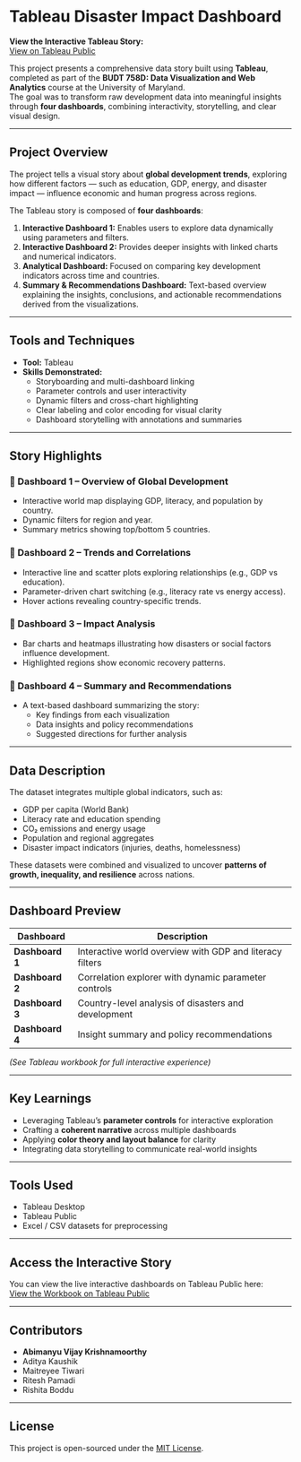 # Tableau Disaster Impact Dashboard

 **View the Interactive Tableau Story:**  
 [View on Tableau Public](https://public.tableau.com/shared/C46YKHR4N?:display_count=n&:origin=viz_share_link)

This project presents a comprehensive data story built using **Tableau**, completed as part of the **BUDT 758D: Data Visualization and Web Analytics** course at the University of Maryland.  
The goal was to transform raw development data into meaningful insights through **four dashboards**, combining interactivity, storytelling, and clear visual design.

---

## Project Overview

The project tells a visual story about **global development trends**, exploring how different factors — such as education, GDP, energy, and disaster impact — influence economic and human progress across regions.

The Tableau story is composed of **four dashboards**:
1. **Interactive Dashboard 1:** Enables users to explore data dynamically using parameters and filters.  
2. **Interactive Dashboard 2:** Provides deeper insights with linked charts and numerical indicators.  
3. **Analytical Dashboard:** Focused on comparing key development indicators across time and countries.  
4. **Summary & Recommendations Dashboard:** Text-based overview explaining the insights, conclusions, and actionable recommendations derived from the visualizations.

---

## Tools and Techniques

- **Tool:** Tableau  
- **Skills Demonstrated:**
  - Storyboarding and multi-dashboard linking  
  - Parameter controls and user interactivity  
  - Dynamic filters and cross-chart highlighting  
  - Clear labeling and color encoding for visual clarity  
  - Dashboard storytelling with annotations and summaries  

---

## Story Highlights

### 🔹 Dashboard 1 – Overview of Global Development
- Interactive world map displaying GDP, literacy, and population by country.  
- Dynamic filters for region and year.  
- Summary metrics showing top/bottom 5 countries.  

### 🔹 Dashboard 2 – Trends and Correlations
- Interactive line and scatter plots exploring relationships (e.g., GDP vs education).  
- Parameter-driven chart switching (e.g., literacy rate vs energy access).  
- Hover actions revealing country-specific trends.

### 🔹 Dashboard 3 – Impact Analysis
- Bar charts and heatmaps illustrating how disasters or social factors influence development.  
- Highlighted regions show economic recovery patterns.  

### 🔹 Dashboard 4 – Summary and Recommendations
- A text-based dashboard summarizing the story:  
  - Key findings from each visualization  
  - Data insights and policy recommendations  
  - Suggested directions for further analysis

---

## Data Description

The dataset integrates multiple global indicators, such as:
- GDP per capita (World Bank)  
- Literacy rate and education spending  
- CO₂ emissions and energy usage  
- Population and regional aggregates  
- Disaster impact indicators (injuries, deaths, homelessness)  

These datasets were combined and visualized to uncover **patterns of growth, inequality, and resilience** across nations.

---

## Dashboard Preview

| Dashboard | Description |
|------------|-------------|
| **Dashboard 1** | Interactive world overview with GDP and literacy filters |
| **Dashboard 2** | Correlation explorer with dynamic parameter controls |
| **Dashboard 3** | Country-level analysis of disasters and development |
| **Dashboard 4** | Insight summary and policy recommendations |

*(See Tableau workbook for full interactive experience)*

---

## Key Learnings

- Leveraging Tableau’s **parameter controls** for interactive exploration  
- Crafting a **coherent narrative** across multiple dashboards  
- Applying **color theory and layout balance** for clarity  
- Integrating data storytelling to communicate real-world insights  

---

## Tools Used
- Tableau Desktop  
- Tableau Public  
- Excel / CSV datasets for preprocessing  

---

## Access the Interactive Story
You can view the live interactive dashboards on Tableau Public here:  
 [View the Workbook on Tableau Public](https://public.tableau.com/shared/C46YKHR4N?:display_count=n&:origin=viz_share_link)

---

## Contributors
- **Abimanyu Vijay Krishnamoorthy**  
- Aditya Kaushik  
- Maitreyee Tiwari  
- Ritesh Pamadi  
- Rishita Boddu  

---

## License
This project is open-sourced under the [MIT License](LICENSE).
